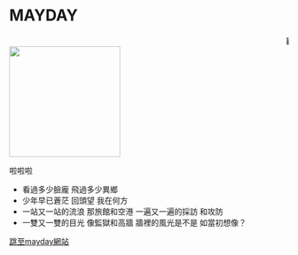 # MAYDAY

<html>
<script>
  $(document).ready(function() {
    $(".well").addClass("animated shake");
    $(".well").children().css("color", "orange");

  });
</script>
<style>
.image{
  width: 200px;
  }
</style>
<head>
<title>MAYDAY MAYDAY</title>
</head>
<body background="http://i.imgur.com/pqK80.png"　text="#000000"　link="#0066cc"　vlink="#336600">
<marquee>歡迎來到我的網站</marquee>
<img class="image" src="http://img.wmtp.net/wp-content/uploads/14.jpeg" > 
<p>啦啦啦</p>
<div class="well" id="swell">
<ul >
  <li>看過多少臉龐 飛過多少異鄉</li>
  <li>少年早已蒼茫 回頭望 我在何方</li>
  <li>一站又一站的流浪 那旅館和空港 一遍又一遍的採訪 和攻防</li>
  <li>一雙又一雙的目光 像監獄和高牆 牆裡的風光是不是 如當初想像？</li>
</ul>
</div>
  <a href="http://www.bin-music.com/cn/artist1.html"> 跳至mayday網站</a><br> 
  </body>
</html>
